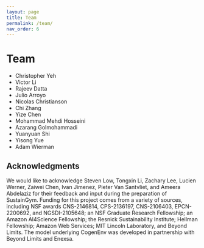 ```yaml
---
layout: page
title: Team
permalink: /team/
nav_order: 6
---
```


# Team

- Christopher Yeh
- Victor Li
- Rajeev Datta
- Julio Arroyo
- Nicolas Christianson
- Chi Zhang
- Yize Chen
- Mohammad Mehdi Hosseini
- Azarang Golmohammadi
- Yuanyuan Shi
- Yisong Yue
- Adam Wierman

## Acknowledgments

We would like to acknowledge Steven Low, Tongxin Li, Zachary Lee, Lucien Werner, Zaiwei Chen, Ivan Jimenez, Pieter Van Santvliet, and Ameera Abdelaziz for their feedback and input during the preparation of SustainGym. Funding for this project comes from a variety of sources, including NSF awards CNS-2146814, CPS-2136197, CNS-2106403, EPCN-2200692, and NGSDI-2105648; an NSF Graduate Research Fellowship; an Amazon AI4Science Fellowship; the Resnick Sustainability Institute; Hellman Fellowship; Amazon Web Services; MIT Lincoln Laboratory, and Beyond Limits. The model underlying CogenEnv was developed in partnership with Beyond Limits and Enexsa.
